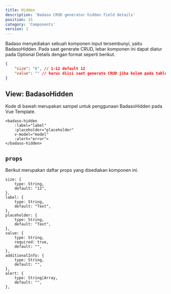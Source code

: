 ```yaml
---
title: Hidden
description: 'Badaso CRUD generator hidden field details'
position: 15
category: 'Components'
version: 1
---
```


Badaso menyediakan sebuah komponen input tersembunyi, yaitu BadasoHidden. Pada saat generate CRUD, lebar komponen ini dapat diatur pada Optional Details dengan format seperti berikut.

```json
{
    "size": "6", // 1-12 default 12
    "value": "" // harus diisi saat generate CRUD jika kolom pada table tidak boleh null
}
```

## View: BadasoHidden

Kode di bawah merupakan sampel untuk penggunaan BadasoHidden pada Vue Template.

```vue
<badaso-hidden
    :label="label"
    :placeholder="placeholder"
    v-model="model"
    :alert="error">
</badaso-hidden>
```

## `props`

Berikut merupakan daftar props yang disediakan komponen ini.

```
size: {
    type: String,
    default: "12",
},
label: {
    type: String,
    default: "Text",
},
placeholder: {
    type: String,
    default: "Text",
},
value: {
    type: String,
    required: true,
    default: "",
},
additionalInfo: {
    type: String,
    default: "",
},
alert: {
    type: String|Array,
    default: "",
},
```